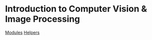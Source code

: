

# Introduction to Computer Vision & Image Processing

[Modules](www.notion.so/443d226b-a7a1-4992-981b-2969ac127e84)
[Helpers](www.notion.so/37840012-c4a4-42aa-8d0d-460d8d9ad2f1)